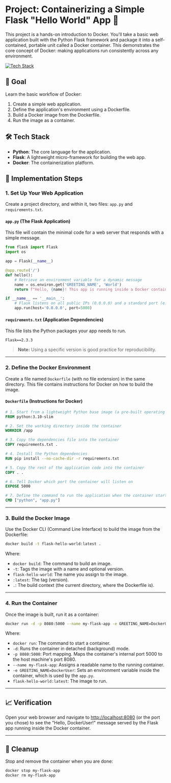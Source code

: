 
# Project: Containerizing a Simple Flask "Hello World" App 🐳

This project is a hands-on introduction to Docker. You'll take a basic web application built with the Python Flask framework and package it into a self-contained, portable unit called a Docker container. This demonstrates the core concept of Docker: making applications run consistently across any environment.

[![Tech Stack](https://skillicons.dev/icons?i=flask,python,docker)](https://skillicons.dev)

## 🎯 Goal

Learn the basic workflow of Docker:

1. Create a simple web application.
2. Define the application's environment using a Dockerfile.
3. Build a Docker image from the Dockerfile.
4. Run the image as a container.


## 🛠️ Tech Stack

- **Python**: The core language for the application.
- **Flask**: A lightweight micro-framework for building the web app.
- **Docker**: The containerization platform.



## 📝 Implementation Steps

### 1. Set Up Your Web Application

Create a project directory, and within it, two files: `app.py` and `requirements.txt`.

#### `app.py` (The Flask Application)

This file will contain the minimal code for a web server that responds with a simple message.

```python
from flask import Flask
import os

app = Flask(__name__)

@app.route('/')
def hello():
    # Retrieve an environment variable for a dynamic message
    name = os.environ.get('GREETING_NAME', 'World')
    return f"Hello, {name}! This app is running inside a Docker container."

if __name__ == '__main__':
    # Flask listens on all public IPs (0.0.0.0) and a standard port (e.g., 5000)
    app.run(host='0.0.0.0', port=5000)
```

#### `requirements.txt` (Application Dependencies)

This file lists the Python packages your app needs to run.

```
Flask==2.3.3
```

> **Note:** Using a specific version is good practice for reproducibility.

---

### 2. Define the Docker Environment

Create a file named `Dockerfile` (with no file extension) in the same directory. This file contains instructions for Docker on how to build the image.

#### `Dockerfile` (Instructions for Docker)

```dockerfile
# 1. Start from a lightweight Python base image (a pre-built operating system + Python)
FROM python:3.10-slim

# 2. Set the working directory inside the container
WORKDIR /app

# 3. Copy the dependencies file into the container
COPY requirements.txt .

# 4. Install the Python dependencies
RUN pip install --no-cache-dir -r requirements.txt

# 5. Copy the rest of the application code into the container
COPY . .

# 6. Tell Docker which port the container will listen on
EXPOSE 5000

# 7. Define the command to run the application when the container starts
CMD ["python", "app.py"]
```

---

### 3. Build the Docker Image

Use the Docker CLI (Command Line Interface) to build the image from the Dockerfile:

```bash
docker build -t flask-hello-world:latest .
```

Where:

- `docker build`: The command to build an image.
- `-t`: Tags the image with a name and optional version.
- `flask-hello-world`: The name you assign to the image.
- `:latest`: The tag (version).
- `.`: The build context (the current directory, where the Dockerfile is).

---

### 4. Run the Container

Once the image is built, run it as a container:

```bash
docker run -d -p 8080:5000 --name my-flask-app -e GREETING_NAME=DockerUser flask-hello-world:latest
```

Where:

- `docker run`: The command to start a container.
- `-d`: Runs the container in detached (background) mode.
- `-p 8080:5000`: Port mapping. Maps the container's internal port 5000 to the host machine's port 8080.
- `--name my-flask-app`: Assigns a readable name to the running container.
- `-e GREETING_NAME=DockerUser`: Sets an environment variable inside the container, which is used by the `app.py`.
- `flask-hello-world:latest`: The image to run.

---

## 📈 Verification

Open your web browser and navigate to [http://localhost:8080](http://localhost:8080) (or the port you chose) to see the "Hello, DockerUser!" message served by the Flask app running inside the Docker container.

---

## 🧹 Cleanup

Stop and remove the container when you are done:

```bash
docker stop my-flask-app
docker rm my-flask-app
```